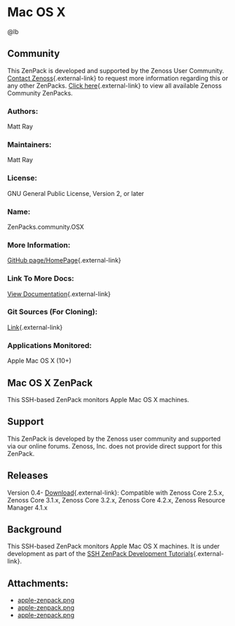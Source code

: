 # Mac OS X

@lb[](img/zenpack-apple-zenpack.png)

## Community

This ZenPack is developed and supported by the Zenoss User Community.
[Contact Zenoss](https://tryit.zenoss.com/zenpack-contact/){.external-link} to
request more information regarding this or any other ZenPacks. [Click here](https://zenoss.com/product/zenpacks?f%5B0%5D=im_field_zenpack_category:1021){.external-link} to
view all available Zenoss Community ZenPacks.

### Authors:

Matt Ray

### Maintainers:

Matt Ray

### License:

GNU General Public License, Version 2, or later

### Name:

ZenPacks.community.OSX

### More Information:

[GitHub page/HomePage](https://github.com/zenoss/ZenPacks.community.OSX){.external-link}

### Link To More Docs:

[View Documentation](http://community.zenoss.org/docs/DOC-5857){.external-link}

### Git Sources (For Cloning):

[Link](https://github.com/zenoss/ZenPacks.community.OSX.git){.external-link}

### Applications Monitored:

Apple Mac OS X (10+)

## Mac OS X ZenPack

This SSH-based ZenPack monitors Apple Mac OS X machines.

## Support

This ZenPack is developed by the Zenoss user community and supported via
our online forums. Zenoss, Inc. does not provide direct support for this
ZenPack.

## Releases

Version 0.4- [Download](https://storage.googleapis.com/zenpacks/ZenPacks.community.OSX/0.4/ZenPacks.community.OSX-0.4.egg){.external-link}:   Compatible with Zenoss Core 2.5.x, Zenoss Core 3.1.x, Zenoss Core
    3.2.x, Zenoss Core 4.2.x, Zenoss Resource Manager 4.1.x

## Background

This SSH-based ZenPack monitors Apple Mac OS X machines. It is under
development as part of the [SSH ZenPack Development Tutorials](http://community.zenoss.org/docs/DOC-5865){.external-link}.

## Attachments:

-   [apple-zenpack.png](img/zenpack-apple-zenpack.png)
-   [apple-zenpack.png](img/zenpack-apple-zenpack.png)
-   [apple-zenpack.png](img/zenpack-apple-zenpack.png)

